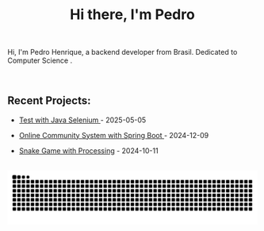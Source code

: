 <h1 align="center">Hi there, I'm <a target="_blank">Pedro</a> </h1>

<br />

Hi, I'm Pedro Henrique, a backend developer from Brasil. Dedicated to Computer Science .

<br />

## Recent Projects:

- <a href='https://github.com/Sousxs/Java-selenium' target='_blank'>Test with Java Selenium </a> - 2025-05-05

- <a href='https://github.com/Sousxs/POO' target='_blank'>Online Community System with Spring Boot </a> - 2024-12-09

- <a href='https://github.com/Sousxs/Processing/tree/main/Snake' target='_blank'>Snake Game with Processing</a> - 2024-10-11
  

<br />

<picture>
  <source media="(prefers-color-scheme: dark)" srcset="https://raw.githubusercontent.com/Sousxs/Sousxs/output/github-contribution-grid-snake-dark.svg">
  <source media="(prefers-color-scheme: light)" srcset="https://raw.githubusercontent.com/Sousxs/Sousxs/output/github-contribution-grid-snake.svg">
  <img alt="github contribution grid snake animation" src="https://raw.githubusercontent.com/Sousxs/Sousxs/output/github-contribution-grid-snake.svg">
</picture>



